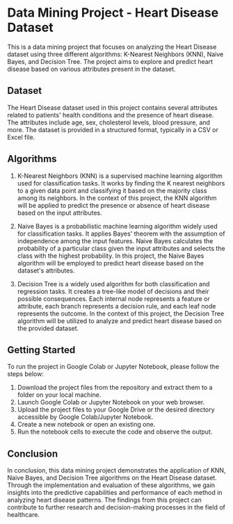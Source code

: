 # Data Mining Project - Heart Disease Dataset
This is a data mining project that focuses on analyzing the Heart Disease dataset using three different algorithms: K-Nearest Neighbors (KNN), Naive Bayes, and Decision Tree. The project aims to explore and predict heart disease based on various attributes present in the dataset.

## Dataset
The Heart Disease dataset used in this project contains several attributes related to patients' health conditions and the presence of heart disease. The attributes include age, sex, cholesterol levels, blood pressure, and more. The dataset is provided in a structured format, typically in a CSV or Excel file.

## Algorithms
1. K-Nearest Neighbors (KNN)
is a supervised machine learning algorithm used for classification tasks. It works by finding the K nearest neighbors to a given data point and classifying it based on the majority class among its neighbors. In the context of this project, the KNN algorithm will be applied to predict the presence or absence of heart disease based on the input attributes.

2. Naive Bayes
is a probabilistic machine learning algorithm widely used for classification tasks. It applies Bayes' theorem with the assumption of independence among the input features. Naive Bayes calculates the probability of a particular class given the input attributes and selects the class with the highest probability. In this project, the Naive Bayes algorithm will be employed to predict heart disease based on the dataset's attributes.

3. Decision Tree
is a widely used algorithm for both classification and regression tasks. It creates a tree-like model of decisions and their possible consequences. Each internal node represents a feature or attribute, each branch represents a decision rule, and each leaf node represents the outcome. In the context of this project, the Decision Tree algorithm will be utilized to analyze and predict heart disease based on the provided dataset.

## Getting Started
To run the project in Google Colab or Jupyter Notebook, please follow the steps below:
1. Download the project files from the repository and extract them to a folder on your local machine.
2. Launch Google Colab or Jupyter Notebook on your web browser.
3. Upload the project files to your Google Drive or the desired directory accessible by Google Colab/Jupyter Notebook.
4. Create a new notebook or open an existing one.
5. Run the notebook cells to execute the code and observe the output.

## Conclusion
In conclusion, this data mining project demonstrates the application of KNN, Naive Bayes, and Decision Tree algorithms on the Heart Disease dataset. Through the implementation and evaluation of these algorithms, we gain insights into the predictive capabilities and performance of each method in analyzing heart disease patterns. The findings from this project can contribute to further research and decision-making processes in the field of healthcare.
